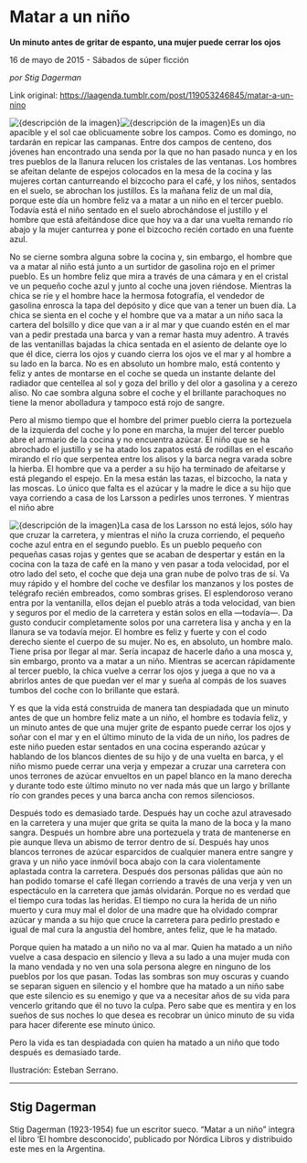 # Matar a un niño

**Un minuto antes de gritar de espanto, una mujer puede cerrar los ojos**

16 de mayo de 2015 - Sábados de súper ficción

_por Stig Dagerman_

Link original: https://laagenda.tumblr.com/post/119053246845/matar-a-un-nino

![{descripción de la imagen}](https://64.media.tumblr.com/8f5d9e334d3cc8dd8ca8b0d98d2f7b30/tumblr_inline_pk0bhaxGhx1t6q87u_500.jpg)![{descripción de la imagen}](https://64.media.tumblr.com/17e1e9f0875683684bed4265b3d99718/tumblr_inline_pk0bhb9dBT1t6q87u_500.jpg)Es un día apacible y el sol cae oblicuamente sobre los campos. Como es domingo, no tardarán en repicar las campanas. Entre dos campos de centeno, dos jóvenes han encontrado una senda por la que no han pasado nunca y en los tres pueblos de la llanura relucen los cristales de las ventanas. Los hombres se afeitan delante de espejos colocados en la mesa de la cocina y las mujeres cortan canturreando el bizcocho para el café, y los niños, sentados en el suelo, se abrochan los justillos. Es la mañana feliz de un mal día, porque este día un hombre feliz va a matar a un niño en el tercer pueblo. Todavía está el niño sentado en el suelo abrochándose el justillo y el hombre que está afeitándose dice que hoy va a dar una vuelta remando río abajo y la mujer canturrea y pone el bizcocho recién cortado en una fuente azul.

No se cierne sombra alguna sobre la cocina y, sin embargo, el hombre que va a matar al niño está junto a un surtidor de gasolina rojo en el primer pueblo. Es un hombre feliz que mira a través de una cámara y en el cristal ve un pequeño coche azul y junto al coche una joven riéndose. Mientras la chica se ríe y el hombre hace la hermosa fotografía, el vendedor de gasolina enrosca la tapa del depósito y dice que van a tener un buen día. La chica se sienta en el coche y el hombre que va a matar a un niño saca la cartera del bolsillo y dice que van a ir al mar y que cuando estén en el mar van a pedir prestada una barca y van a remar hasta muy adentro. A través de las ventanillas bajadas la chica sentada en el asiento de delante oye lo que él dice, cierra los ojos y cuando cierra los ojos ve el mar y al hombre a su lado en la barca. No es en absoluto un hombre malo, está contento y feliz y antes de montarse en el coche se queda un instante delante del radiador que centellea al sol y goza del brillo y del olor a gasolina y a cerezo aliso. No cae sombra alguna sobre el coche y el brillante parachoques no tiene la menor abolladura y tampoco está rojo de sangre.

Pero al mismo tiempo que el hombre del primer pueblo cierra la portezuela de la izquierda del coche y lo pone en marcha, la mujer del tercer pueblo abre el armario de la cocina y no encuentra azúcar. El niño que se ha abrochado el justillo y se ha atado los zapatos está de rodillas en el escaño mirando el río que serpentea entre los alisos y la barca negra varada sobre la hierba. El hombre que va a perder a su hijo ha terminado de afeitarse y está plegando el espejo. En la mesa están las tazas, el bizcocho, la nata y las moscas. Lo único que falta es el azúcar y la madre le dice a su hijo que vaya corriendo a casa de los Larsson a pedirles unos terrones. Y mientras el niño abre 

![{descripción de la imagen}](https://64.media.tumblr.com/65b5eaa688fb226c960d00a2be8d03ce/tumblr_inline_pk0bhc0g4f1t6q87u_250.jpg)La casa de los Larsson no está lejos, sólo hay que cruzar la carretera, y mientras el niño la cruza corriendo, el pequeño coche azul entra en el segundo pueblo. Es un pueblo pequeño con pequeñas casas rojas y gentes que se acaban de despertar y están en la cocina con la taza de café en la mano y ven pasar a toda velocidad, por el otro lado del seto, el coche que deja una gran nube de polvo tras de sí. Va muy rápido y el hombre del coche ve desfilar los manzanos y los postes de telégrafo recién embreados, como sombras grises. El esplendoroso verano entra por la ventanilla, ellos dejan el pueblo atrás a toda velocidad, van bien y seguros por el medio de la carretera y están solos en ella —todavía—. Da gusto conducir completamente solos por una carretera lisa y ancha y en la llanura se va todavía mejor. El hombre es feliz y fuerte y con el codo derecho siente el cuerpo de su mujer. No es, en absoluto, un hombre malo. Tiene prisa por llegar al mar. Sería incapaz de hacerle daño a una mosca y, sin embargo, pronto va a matar a un niño. Mientras se acercan rápidamente al tercer pueblo, la chica vuelve a cerrar los ojos y juega a que no va a abrirlos antes de que puedan ver el mar y sueña al compás de los suaves tumbos del coche con lo brillante que estará.

Y es que la vida está construida de manera tan despiadada que un minuto antes de que un hombre feliz mate a un niño, el hombre es todavía feliz, y un minuto antes de que una mujer grite de espanto puede cerrar los ojos y soñar con el mar y en el último minuto de la vida de un niño, los padres de este niño pueden estar sentados en una cocina esperando azúcar y hablando de los blancos dientes de su hijo y de una vuelta en barca, y el niño mismo puede cerrar una verja y empezar a cruzar una carretera con unos terrones de azúcar envueltos en un papel blanco en la mano derecha y durante todo este último minuto no ver nada más que un largo y brillante río con grandes peces y una barca ancha con remos silenciosos.

Después todo es demasiado tarde. Después hay un coche azul atravesado en la carretera y una mujer que grita se quita la mano de la boca y la mano sangra. Después un hombre abre una portezuela y trata de mantenerse en pie aunque lleva un abismo de terror dentro de sí. Después hay unos blancos terrones de azúcar esparcidos de cualquier manera entre sangre y grava y un niño yace inmóvil boca abajo con la cara violentamente aplastada contra la carretera. Después dos personas pálidas que aún no han podido tomarse el café llegan corriendo a través de una verja y ven un espectáculo en la carretera que jamás olvidarán. Porque no es verdad que el tiempo cura todas las heridas. El tiempo no cura la herida de un niño muerto y cura muy mal el dolor de una madre que ha olvidado comprar azúcar y manda a su hijo que cruce la carretera para pedirlo prestado e igual de mal cura la angustia del hombre, antes feliz, que le ha matado.

Porque quien ha matado a un niño no va al mar. Quien ha matado a un niño vuelve a casa despacio en silencio y lleva a su lado a una mujer muda con la mano vendada y no ven una sola persona alegre en ninguno de los pueblos por los que pasan. Todas las sombras son muy oscuras y cuando se separan siguen en silencio y el hombre que ha matado a un niño sabe que este silencio es su enemigo y que va a necesitar años de su vida para vencerlo gritando que él no tuvo la culpa. Pero sabe que es mentira y en los sueños de sus noches lo que desea es recobrar un único minuto de su vida para hacer diferente ese minuto único.

Pero la vida es tan despiadada con quien ha matado a un niño que todo después es demasiado tarde.

  


Ilustración: Esteban Serrano.



---

 Stig Dagerman
--------------

 Stig Dagerman (1923-1954) fue un escritor sueco. “Matar a un niño” integra el libro ‘El hombre desconocido’, publicado por Nórdica Libros y distribuido este mes en la Argentina. 

